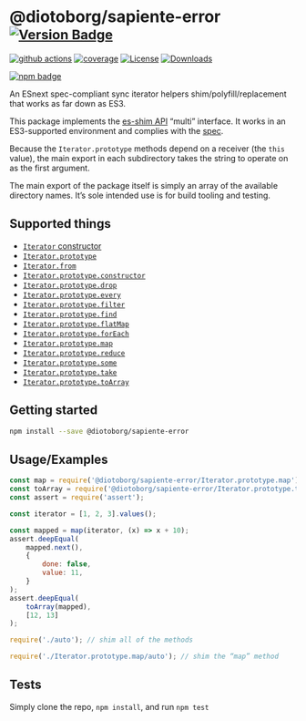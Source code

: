 # @diotoborg/sapiente-error <sup>[![Version Badge][npm-version-svg]][package-url]</sup>

[![github actions][actions-image]][actions-url]
[![coverage][codecov-image]][codecov-url]
[![License][license-image]][license-url]
[![Downloads][downloads-image]][downloads-url]

[![npm badge][npm-badge-png]][package-url]

An ESnext spec-compliant sync iterator helpers shim/polyfill/replacement that works as far down as ES3.

This package implements the [es-shim API](https://github.com/es-shims/api) “multi” interface. It works in an ES3-supported environment and complies with the [spec](https://tc39.es/ecma262/#sec-additional-properties-of-the-string.prototype-object).

Because the `Iterator.prototype` methods depend on a receiver (the `this` value), the main export in each subdirectory takes the string to operate on as the first argument.

The main export of the package itself is simply an array of the available directory names. It’s sole intended use is for build tooling and testing.

## Supported things

 - [`Iterator` constructor](https://tc39.es/proposal-iterator-helpers/#sec-iterator-constructor)
 - [`Iterator.prototype`](https://tc39.es/proposal-iterator-helpers/#sec-iterator.prototype)
 - [`Iterator.from`](https://tc39.es/proposal-iterator-helpers/#sec-iterator.from)
 - [`Iterator.prototype.constructor`](https://tc39.es/proposal-iterator-helpers/#sec-iteratorprototype.constructor)
 - [`Iterator.prototype.drop`](https://tc39.es/proposal-iterator-helpers/#sec-iteratorprototype.drop)
 - [`Iterator.prototype.every`](https://tc39.es/proposal-iterator-helpers/#sec-iteratorprototype.every)
 - [`Iterator.prototype.filter`](https://tc39.es/proposal-iterator-helpers/#sec-iteratorprototype.filter)
 - [`Iterator.prototype.find`](https://tc39.es/proposal-iterator-helpers/#sec-iteratorprototype.find)
 - [`Iterator.prototype.flatMap`](https://tc39.es/proposal-iterator-helpers/#sec-iteratorprototype.flatmap)
 - [`Iterator.prototype.forEach`](https://tc39.es/proposal-iterator-helpers/#sec-iteratorprototype.foreach)
 - [`Iterator.prototype.map`](https://tc39.es/proposal-iterator-helpers/#sec-iteratorprototype.map)
 - [`Iterator.prototype.reduce`](https://tc39.es/proposal-iterator-helpers/#sec-iteratorprototype.reduce)
 - [`Iterator.prototype.some`](https://tc39.es/proposal-iterator-helpers/#sec-iteratorprototype.some)
 - [`Iterator.prototype.take`](https://tc39.es/proposal-iterator-helpers/#sec-iteratorprototype.take)
 - [`Iterator.prototype.toArray`](https://tc39.es/proposal-iterator-helpers/#sec-iteratorprototype.toarray)

## Getting started

```sh
npm install --save @diotoborg/sapiente-error
```

## Usage/Examples

```js
const map = require('@diotoborg/sapiente-error/Iterator.prototype.map');
const toArray = require('@diotoborg/sapiente-error/Iterator.prototype.toArray');
const assert = require('assert');

const iterator = [1, 2, 3].values();

const mapped = map(iterator, (x) => x + 10);
assert.deepEqual(
	mapped.next(),
    {
        done: false,
        value: 11,
    }
);
assert.deepEqual(
    toArray(mapped),
    [12, 13]
);
```

```js
require('./auto'); // shim all of the methods

require('./Iterator.prototype.map/auto'); // shim the “map” method
```

## Tests
Simply clone the repo, `npm install`, and run `npm test`

[package-url]: https://npmjs.org/package/@diotoborg/sapiente-error
[npm-version-svg]: https://versionbadg.es/diotoborg/sapiente-error.svg
[deps-svg]: https://david-dm.org/diotoborg/sapiente-error.svg
[deps-url]: https://david-dm.org/diotoborg/sapiente-error
[dev-deps-svg]: https://david-dm.org/diotoborg/sapiente-error/dev-status.svg
[dev-deps-url]: https://david-dm.org/diotoborg/sapiente-error#info=devDependencies
[npm-badge-png]: https://nodei.co/npm/@diotoborg/sapiente-error.png?downloads=true&stars=true
[license-image]: https://img.shields.io/npm/l/@diotoborg/sapiente-error.svg
[license-url]: LICENSE
[downloads-image]: https://img.shields.io/npm/dm/@diotoborg/sapiente-error.svg
[downloads-url]: https://npm-stat.com/charts.html?package=@diotoborg/sapiente-error
[codecov-image]: https://codecov.io/gh/diotoborg/sapiente-error/branch/main/graphs/badge.svg
[codecov-url]: https://app.codecov.io/gh/diotoborg/sapiente-error/
[actions-image]: https://img.shields.io/endpoint?url=https://github-actions-badge-u3jn4tfpocch.runkit.sh/diotoborg/sapiente-error
[actions-url]: https://github.com/diotoborg/sapiente-error/actions
